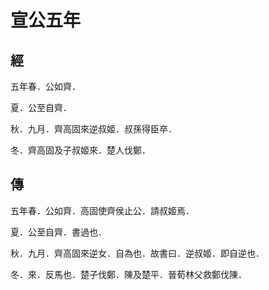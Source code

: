 # 宣公五年
## 經

五年春．公如齊．

夏．公至自齊．

秋．九月．齊高固來逆叔姬．叔孫得臣卒．

冬．齊高固及子叔姬來．楚人伐鄭．

## 傳

五年春．公如齊．高固使齊侯止公．請叔姬焉．

夏．公至自齊．書過也．

秋．九月．齊高固來逆女．自為也．故書曰．逆叔姬．即自逆也．

冬．來．反馬也．楚子伐鄭．陳及楚平．晉荀林父救鄭伐陳．


